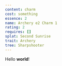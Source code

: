 ```yaml
---
content: charm
cost: something
essence: 2
name: Archery e2 Charm 1
rating: 2
requires: []
splat: Second Sunrise
trait: Archery
tree: Sharpshooter
---
```


Hello **world**!
